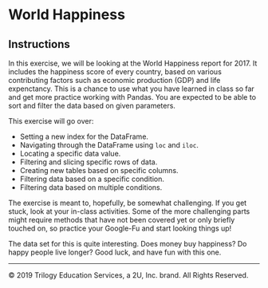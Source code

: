 # World Happiness

## Instructions

In this exercise, we will be looking at the World Happiness report for 2017. It includes the happiness score of every country, based on various contributing factors such as economic production (GDP) and life expenctancy. This is a chance to use what you have learned in class so far and get more practice working with Pandas. You are expected to be able to sort and filter the data based on given parameters.

This exercise will go over:

* Setting a new index for the DataFrame.
* Navigating through the DataFrame using `loc` and `iloc`.
* Locating a specific data value.
* Filtering and slicing specific rows of data.
* Creating new tables based on specific columns.
* Filtering data based on a specific condition.
* Filtering data based on multiple conditions.

The exercise is meant to, hopefully, be somewhat challenging. If you get stuck, look at your in-class activities. Some of the more challenging parts might require methods that have not been covered yet or only briefly touched on, so practice your Google-Fu and start looking things up!

The data set for this is quite interesting. Does money buy happiness? Do happy people live longer? Good luck, and have fun with this one.



------

© 2019 Trilogy Education Services, a 2U, Inc. brand. All Rights Reserved.


